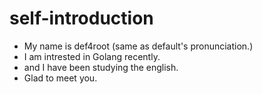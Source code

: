# self-introduction
- My name is def4root (same as default's pronunciation.)
- I am intrested in Golang recently.
- and I have been studying the english.
- Glad to meet you.

